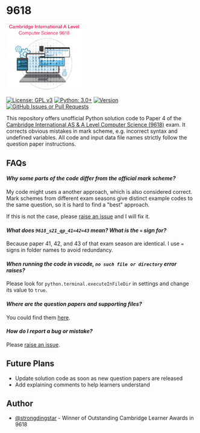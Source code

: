 # 9618

<p align="left"><img width=40% src="logo.png" alt="a-level syllabus logo"></p>

[![License: GPL v3](https://img.shields.io/badge/License-GPLv3-blue)](https://www.gnu.org/licenses/gpl-3.0.en.html)
[![Python: 3.0+](https://img.shields.io/badge/python-3.0+-blue)](https://www.python.org/downloads/)
[![Version](https://img.shields.io/badge/version-alpha-brightgreen)](https://github.com/strongdingstar/9618/releases/latest)
[![GitHub Issues or Pull Requests](https://img.shields.io/github/issues/strongdingstar/9618?color=yellow)](https://github.com/strongdingstar/9618/issues)

This repository offers unofficial Python solution code to  Paper 4 of the [Cambridge International AS & A Level Computer Science (9618)](https://www.cambridgeinternational.org/programmes-and-qualifications/cambridge-international-as-and-a-level-computer-science-9618/) exam. It corrects obvious mistakes in mark scheme, e.g. incorrect syntax and undefined variables. All code and input data file names strictly follow the question paper instructions.

## FAQs

#### _Why some parts of the code differ from the official mark scheme?_

My code might uses a another approach, which is also considered correct. Mark schemes from different exam seasons give distinct example codes to the same question, so it is hard to find a "best" approach.

If this is not the case, please [raise an issue](https://github.com/strongdingstar/9618/issues) and I will fix it.

#### _What does `9618_s21_qp_41=42=43` mean? What is the `=` sign for?_

Because paper 41, 42, and 43 of that exam season are identical. I use `=` signs in folder names to avoid redundancy.

#### _When running the code in vscode, `no such file or directory` error raises?_

Please look for `python.terminal.executeInFileDir` in settings and change its value to `true`.

#### _Where are the question papers and supporting files?_

You could find them [here](https://papers.gceguide.net/A%20Levels/Computer%20Science%20(for%20first%20examination%20in%202021)%20(9618)/).

#### _How do I report a bug or mistake?_

Please [raise an issue](https://github.com/strongdingstar/9618/issues).

## Future Plans

- Update solution code as soon as new question papers are released
- Add explaining comments to help learners understand

## Author

- [@strongdingstar](https://www.github.com/strongdingstar) - Winner of Outstanding Cambridge Learner Awards in 9618

